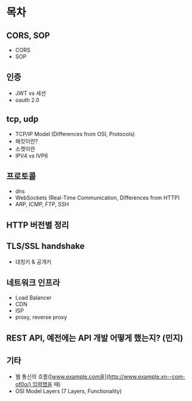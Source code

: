 # 목차

## CORS, SOP
- CORS
- SOP

## 인증
- JWT vs 세션
- oauth 2.0

## tcp, udp
- TCP/IP Model (Differences from OSI, Protocols)
- 패킷이란?
- 소켓이란
- IPV4 vs IVP6

## 프로토콜
- dns
- WebSockets (Real-Time Communication, Differences from HTTP)
- ARP, ICMP, FTP, SSH

## HTTP 버전별 정리

## TLS/SSL handshake
- 대칭키 & 공개키

## 네트워크 인프라
- Load Balancer
- CDN
- ISP
- proxy, reverse proxy


## REST API, 예전에는 API 개발 어떻게 했는지? (민지)

## 기타

- 웹 통신의 흐름([www.example.com을](http://www.example.xn--com-of0o/) 입력했을 때)
- OSI Model Layers (7 Layers, Functionality)